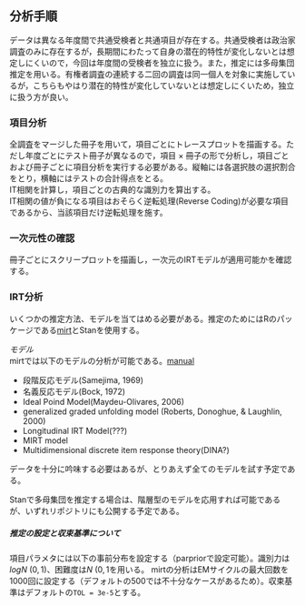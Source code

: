 ## 分析手順

データは異なる年度間で共通受検者と共通項目が存在する。共通受検者は政治家調査のみに存在するが，長期間にわたって自身の潜在的特性が変化しないとは想定しにくいので，今回は年度間の受検者を独立に扱う。また，推定には多母集団推定を用いる。有権者調査の連続する二回の調査は同一個人を対象に実施しているが，こちらもやはり潜在的特性が変化していないとは想定しにくいため，独立に扱う方が良い。

### 項目分析
全調査をマージした冊子を用いて，項目ごとにトレースプロットを描画する。ただし年度ごとにテスト冊子が異なるので，項目 $\times$ 冊子の形で分析し，項目ごとおよび冊子ごとに項目分析を実行する必要がある。縦軸には各選択肢の選択割合をとり，横軸にはテストの合計得点をとる。  
IT相関を計算し，項目ごとの古典的な識別力を算出する。  
IT相関の値が負になる項目はおそらく逆転処理(Reverse Coding)が必要な項目であるから、当該項目だけ逆転処理を施す。

### 一次元性の確認
冊子ごとにスクリープロットを描画し，一次元のIRTモデルが適用可能かを確認する。

### IRT分析
いくつかの推定方法、モデルを当てはめる必要がある。推定のためにはRのパッケージである[mirt](https://github.com/philchalmers/mirt/wiki)とStanを使用する。

*モデル*  
mirtでは以下のモデルの分析が可能である。[manual](https://cran.r-project.org/web/packages/mirt/mirt.pdf)  
- 段階反応モデル(Samejima, 1969)
- 名義反応モデル(Bock, 1972)
- Ideal Poind Model(Maydeu-Olivares, 2006)
- generalized graded unfolding model (Roberts, Donoghue, & Laughlin, 2000)
- Longitudinal IRT Model(???)
- MIRT model
- Multidimensional discrete item response theory(DINA?)

データを十分に吟味する必要はあるが、とりあえず全てのモデルを試す予定である。

Stanで多母集団を推定する場合は、階層型のモデルを応用すれば可能であるが、いずれリポジトリにも公開する予定である。

##### 推定の設定と収束基準について
項目パラメタには以下の事前分布を設定する（parpriorで設定可能）。識別力は$log N ~(0, 1)$、困難度は$N ~ (0,1$を用いる。
 mirtの分析はEMサイクルの最大回数を1000回に設定する（デフォルトの500では不十分なケースがあるため）。収束基準はデフォルトの`TOL = 3e-5`とする。
